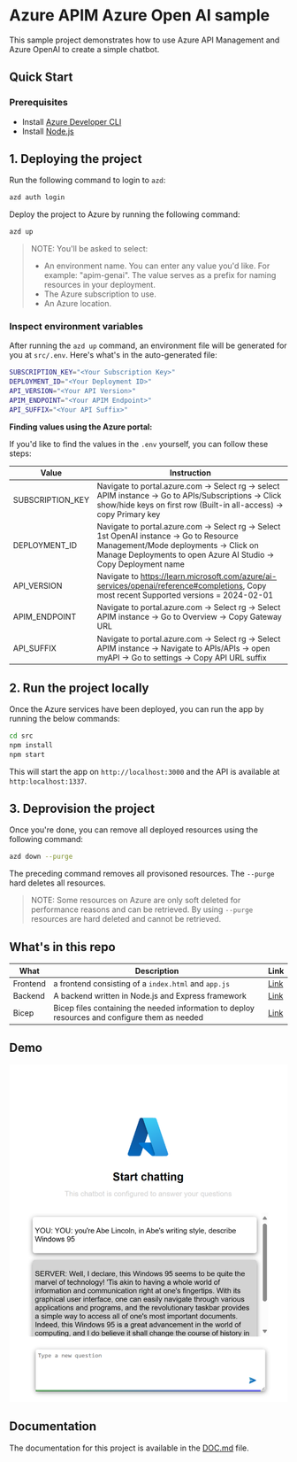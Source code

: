 # Azure APIM Azure Open AI sample

This sample project demonstrates how to use Azure API Management and Azure OpenAI to create a simple chatbot.

## Quick Start

### Prerequisites

- Install [Azure Developer CLI](https://learn.microsoft.com/azure/developer/azure-developer-cli/install-azd)
- Install [Node.js](https://nodejs.org/en/download/)

## 1. Deploying the project

Run the following command to login to `azd`:

```bash
azd auth login
```

Deploy the project to Azure by running the following command:

```bash
azd up
```

> NOTE: You'll be asked to select:
> - An environment name. You can enter any value you'd like. For example: "apim-genai". The value serves as a prefix for naming resources in your deployment.
> - The Azure subscription to use.
> - An Azure location.

### Inspect environment variables

After running the `azd up` command, an environment file will be generated for you at `src/.env`. Here's what's in the auto-generated file:

```bash
SUBSCRIPTION_KEY="<Your Subscription Key>"
DEPLOYMENT_ID="<Your Deployment ID>"
API_VERSION="<Your API Version>"
APIM_ENDPOINT="<Your APIM Endpoint>"
API_SUFFIX="<Your API Suffix>"
```

**Finding values using the Azure portal:**

If you'd like to find the values in the `.env` yourself, you can follow these steps:
    
|Value  |Instruction  |
|---------|---------|
|SUBSCRIPTION_KEY     | Navigate to portal.azure.com -> Select rg -> select APIM instance -> Go to APIs/Subscriptions -> Click show/hide keys on first row (Built-in all-access) -> copy Primary key        |
| DEPLOYMENT_ID | Navigate to portal.azure.com -> Select rg -> Select 1st OpenAI instance -> Go to Resource Management/Mode deployments -> Click on Manage Deployments to open Azure AI Studio -> Copy Deployment name |
| API_VERSION | Navigate to <https://learn.microsoft.com/azure/ai-services/openai/reference#completions>, Copy most recent Supported versions = 2024-02-01 |
| APIM_ENDPOINT | Navigate to portal.azure.com -> Select rg -> Select APIM instance -> Go to Overview -> Copy Gateway URL |
| API_SUFFIX | Navigate to portal.azure.com -> Select rg -> Select APIM instance -> Navigate to APIs/APIs -> open myAPI -> Go to settings -> Copy API URL suffix |

## 2. Run the project locally

Once the Azure services have been deployed, you can run the app by running the below commands:

```bash
cd src
npm install
npm start
```

This will start the app on `http://localhost:3000` and the API is available at `http:localhost:1337`.

## 3. Deprovision the project

Once you're done, you can remove all deployed resources using the following command:

```bash
azd down --purge
```

The preceding command removes all provisoned resources. The `--purge` hard deletes all resources.

> NOTE: Some resources on Azure are only soft deleted for performance reasons and can be retrieved. By using `--purge` resources are hard deleted and cannot be retrieved.


## What's in this repo

|What  |Description  | Link |
|---------|---------|--|
|Frontend     | a frontend consisting of a `index.html` and `app.js` | [Link](./src/web/)        |
|Backend     | A backend written in Node.js and Express framework | [Link](./src/api/)        |
|Bicep     | Bicep files containing the needed information to deploy resources and configure them as needed        | [Link](./infra) |

## Demo

![App running](./apim.png)

## Documentation

The documentation for this project is available in the [DOC.md](./DOC.md) file.
